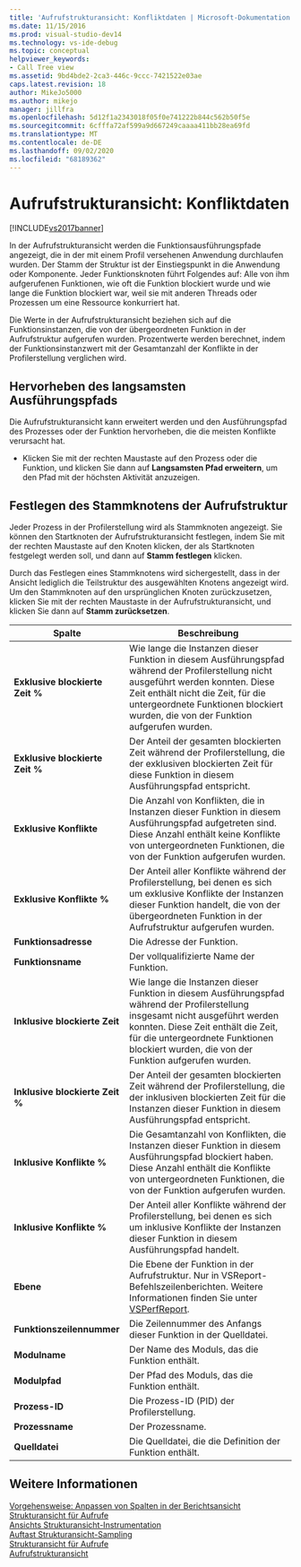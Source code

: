 ```yaml
---
title: 'Aufrufstrukturansicht: Konfliktdaten | Microsoft-Dokumentation'
ms.date: 11/15/2016
ms.prod: visual-studio-dev14
ms.technology: vs-ide-debug
ms.topic: conceptual
helpviewer_keywords:
- Call Tree view
ms.assetid: 9bd4bde2-2ca3-446c-9ccc-7421522e03ae
caps.latest.revision: 18
author: MikeJo5000
ms.author: mikejo
manager: jillfra
ms.openlocfilehash: 5d12f1a2343018f05f0e741222b844c562b50f5e
ms.sourcegitcommit: 6cfffa72af599a9d667249caaaa411bb28ea69fd
ms.translationtype: MT
ms.contentlocale: de-DE
ms.lasthandoff: 09/02/2020
ms.locfileid: "68189362"
---
```

# <a name="call-tree-view---contention-data"></a>Aufrufstrukturansicht: Konfliktdaten
[!INCLUDE[vs2017banner](../includes/vs2017banner.md)]

In der Aufrufstrukturansicht werden die Funktionsausführungspfade angezeigt, die in der mit einem Profil versehenen Anwendung durchlaufen wurden. Der Stamm der Struktur ist der Einstiegspunkt in die Anwendung oder Komponente. Jeder Funktionsknoten führt Folgendes auf: Alle von ihm aufgerufenen Funktionen, wie oft die Funktion blockiert wurde und wie lange die Funktion blockiert war, weil sie mit anderen Threads oder Prozessen um eine Ressource konkurriert hat.  
  
 Die Werte in der Aufrufstrukturansicht beziehen sich auf die Funktionsinstanzen, die von der übergeordneten Funktion in der Aufrufstruktur aufgerufen wurden. Prozentwerte werden berechnet, indem der Funktionsinstanzwert mit der Gesamtanzahl der Konflikte in der Profilerstellung verglichen wird.  
  
## <a name="highlighting-the-execution-hot-path"></a>Hervorheben des langsamsten Ausführungspfads  
 Die Aufrufstrukturansicht kann erweitert werden und den Ausführungspfad des Prozesses oder der Funktion hervorheben, die die meisten Konflikte verursacht hat.  
  
- Klicken Sie mit der rechten Maustaste auf den Prozess oder die Funktion, und klicken Sie dann auf **Langsamsten Pfad erweitern**, um den Pfad mit der höchsten Aktivität anzuzeigen.  
  
## <a name="setting-the-call-tree-root-node"></a>Festlegen des Stammknotens der Aufrufstruktur  
 Jeder Prozess in der Profilerstellung wird als Stammknoten angezeigt. Sie können den Startknoten der Aufrufstrukturansicht festlegen, indem Sie mit der rechten Maustaste auf den Knoten klicken, der als Startknoten festgelegt werden soll, und dann auf **Stamm festlegen** klicken.  
  
 Durch das Festlegen eines Stammknotens wird sichergestellt, dass in der Ansicht lediglich die Teilstruktur des ausgewählten Knotens angezeigt wird. Um den Stammknoten auf den ursprünglichen Knoten zurückzusetzen, klicken Sie mit der rechten Maustaste in der Aufrufstrukturansicht, und klicken Sie dann auf **Stamm zurücksetzen**.  
  
|Spalte|Beschreibung|  
|------------|-----------------|  
|**Exklusive blockierte Zeit %**|Wie lange die Instanzen dieser Funktion in diesem Ausführungspfad während der Profilerstellung nicht ausgeführt werden konnten. Diese Zeit enthält nicht die Zeit, für die untergeordnete Funktionen blockiert wurden, die von der Funktion aufgerufen wurden.|  
|**Exklusive blockierte Zeit %**|Der Anteil der gesamten blockierten Zeit während der Profilerstellung, die der exklusiven blockierten Zeit für diese Funktion in diesem Ausführungspfad entspricht.|  
|**Exklusive Konflikte**|Die Anzahl von Konflikten, die in Instanzen dieser Funktion in diesem Ausführungspfad aufgetreten sind. Diese Anzahl enthält keine Konflikte von untergeordneten Funktionen, die von der Funktion aufgerufen wurden.|  
|**Exklusive Konflikte %**|Der Anteil aller Konflikte während der Profilerstellung, bei denen es sich um exklusive Konflikte der Instanzen dieser Funktion handelt, die von der übergeordneten Funktion in der Aufrufstruktur aufgerufen wurden.|  
|**Funktionsadresse**|Die Adresse der Funktion.|  
|**Funktionsname**|Der vollqualifizierte Name der Funktion.|  
|**Inklusive blockierte Zeit**|Wie lange die Instanzen dieser Funktion in diesem Ausführungspfad während der Profilerstellung insgesamt nicht ausgeführt werden konnten. Diese Zeit enthält die Zeit, für die untergeordnete Funktionen blockiert wurden, die von der Funktion aufgerufen wurden.|  
|**Inklusive blockierte Zeit %**|Der Anteil der gesamten blockierten Zeit während der Profilerstellung, die der inklusiven blockierten Zeit für die Instanzen dieser Funktion in diesem Ausführungspfad entspricht.|  
|**Inklusive Konflikte %**|Die Gesamtanzahl von Konflikten, die Instanzen dieser Funktion in diesem Ausführungspfad blockiert haben. Diese Anzahl enthält die Konflikte von untergeordneten Funktionen, die von der Funktion aufgerufen wurden.|  
|**Inklusive Konflikte %**|Der Anteil aller Konflikte während der Profilerstellung, bei denen es sich um inklusive Konflikte der Instanzen dieser Funktion in diesem Ausführungspfad handelt.|  
|**Ebene**|Die Ebene der Funktion in der Aufrufstruktur. Nur in VSReport-Befehlszeilenberichten. Weitere Informationen finden Sie unter [VSPerfReport](../profiling/vsperfreport.md).|  
|**Funktionszeilennummer**|Die Zeilennummer des Anfangs dieser Funktion in der Quelldatei.|  
|**Modulname**|Der Name des Moduls, das die Funktion enthält.|  
|**Modulpfad**|Der Pfad des Moduls, das die Funktion enthält.|  
|**Prozess-ID**|Die Prozess-ID (PID) der Profilerstellung.|  
|**Prozessname**|Der Prozessname.|  
|**Quelldatei**|Die Quelldatei, die die Definition der Funktion enthält.|  
  
## <a name="see-also"></a>Weitere Informationen  
 [Vorgehensweise: Anpassen von Spalten in der Berichtsansicht](../profiling/how-to-customize-report-view-columns.md)   
 [Strukturansicht für Aufrufe](../profiling/call-tree-view.md)   
 [Ansichts Strukturansicht-Instrumentation](../profiling/call-tree-view-dotnet-memory-instrumentation-data.md)   
 [Auftast Strukturansicht-Sampling](../profiling/call-tree-view-dotnet-memory-sampling-data.md)   
 [Strukturansicht für Aufrufe](../profiling/call-tree-view-instrumentation-data.md)   
 [Aufrufstrukturansicht](../profiling/call-tree-view-sampling-data.md)
